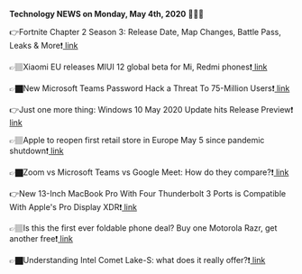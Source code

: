 <b>Technology NEWS on Monday, May 4th, 2020</b> 📡📡📡 

👉Fortnite Chapter 2 Season 3: Release Date, Map Changes, Battle Pass, Leaks & More❗️<a href='https://techblock.club/?p=4549'> link</a>

👉🏽Xiaomi EU releases MIUI 12 global beta for Mi, Redmi phones❗️<a href='https://techblock.club/?p=4551'> link</a>

👉🏿New Microsoft Teams Password Hack a Threat To 75-Million Users❗️<a href='https://techblock.club/?p=4553'> link</a>

👉Just one more thing: Windows 10 May 2020 Update hits Release Preview❗️<a href='https://techblock.club/?p=4555'> link</a>

👉🏽Apple to reopen first retail store in Europe May 5 since pandemic shutdown❗️<a href='https://techblock.club/?p=4557'> link</a>

👉🏿Zoom vs Microsoft Teams vs Google Meet: How do they compare?❗️<a href='https://techblock.club/?p=4559'> link</a>

👉New 13-Inch MacBook Pro With Four Thunderbolt 3 Ports is Compatible With Apple's Pro Display XDR❗️<a href='https://techblock.club/?p=4561'> link</a>

👉🏽Is this the first ever foldable phone deal? Buy one Motorola Razr, get another free❗️<a href='https://techblock.club/?p=4563'> link</a>

👉🏿Understanding Intel Comet Lake-S: what does it really offer?❗️<a href='https://techblock.club/?p=4565'> link</a>


